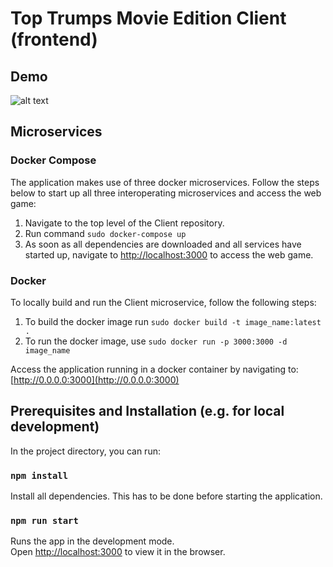 # Top Trumps Movie Edition Client (frontend)
## Demo
![alt text](https://github.com/mingYi-ch/top-trumps-client/blob/develop/img/top_trumps_anim.gif "Top Trumps Gameplay")
## Microservices
### Docker Compose
The application makes use of three docker microservices. Follow the steps below to start up all three interoperating microservices and access the web game:

1) Navigate to the top level of the Client repository.
2) Run command ``sudo docker-compose up``
3) As soon as all dependencies are downloaded and all services have started up, navigate to [http://localhost:3000](http://localhost:3000) to access the web game.

### Docker

To locally build and run the Client microservice, follow the following steps:

1) To build the docker image run ``sudo docker build -t image_name:latest .``
2) To run the docker image, use ``sudo docker run -p 3000:3000 -d image_name``

Access the application running in a docker container by navigating to: [http://0.0.0.0:3000](http://0.0.0.0:3000)

## Prerequisites and Installation (e.g. for local development)

In the project directory, you can run:

### `npm install`

Install all dependencies. This has to be done before starting the application.

### `npm run start`

Runs the app in the development mode.<br>
Open [http://localhost:3000](http://localhost:3000) to view it in the browser.
